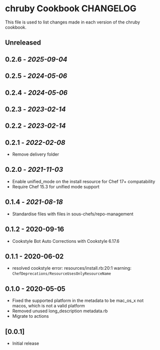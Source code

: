 # chruby Cookbook CHANGELOG

This file is used to list changes made in each version of the chruby cookbook.

## Unreleased

## 0.2.6 - *2025-09-04*

## 0.2.5 - *2024-05-06*

## 0.2.4 - *2024-05-06*

## 0.2.3 - *2023-02-14*

## 0.2.2 - *2023-02-14*

## 0.2.1 - *2022-02-08*

- Remove delivery folder

## 0.2.0 - *2021-11-03*

- Enable unified_mode on the install resource for Chef 17+ compatability
- Require Chef 15.3 for unified mode support

## 0.1.4 - *2021-08-18*

- Standardise files with files in sous-chefs/repo-management

## 0.1.2 - 2020-09-16

- Cookstyle Bot Auto Corrections with Cookstyle 6.17.6

## 0.1.1 - 2020-06-02

- resolved cookstyle error: resources/install.rb:20:1 warning: `ChefDeprecations/ResourceUsesOnlyResourceName`

## 0.1.0 - 2020-05-05

- Fixed the supported platform in the metadata to be mac_os_x not macos, which is not a valid platform
- Removed unused long_description metadata.rb
- Migrate to actions

## [0.0.1]

- Initial release
